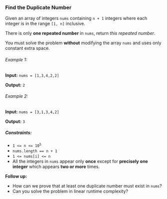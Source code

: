 <h3>Find the Duplicate Number</h3>

<p>Given an array of integers <code>nums</code> containing <code>n + 1</code> integers where each integer is in the 
range <code>[1, n]</code> inclusive.</p>
<p>There is only <b>one repeated number</b> in <code>nums</code>, return <i>this repeated number</i>.</p>
<p>You must solve the problem <b>without</b> modifying the array <code>nums</code> and uses only constant extra space.</p>

<h6>Example 1:</h6>
<p><b>Input:</b> <code>nums = [1,3,4,2,2]</code></p>
<p><b>Output:</b> <code>2</code></p>

<h6>Example 2:</h6>
<p><b>Input:</b> <code>nums = [3,1,3,4,2]</code></p>
<p><b>Output:</b> <code>3</code></p>


<h5>Constraints:</h5>
<ul>
    <li><code>1 <= n <= 10<sup>5</sup></code></li>
    <li><code>nums.length == n + 1</code></li>
    <li><code>1 <= nums[i] <= n</code></li>
    <li>All the integers in <code>nums</code> appear only <b>once</b> except for <b>precisely one integer</b> 
        which appears <b>two or more</b> times.</li>
</ul>

<p><b>Follow up:</b></p>
<ul>
    <li>How can we prove that at least one duplicate number must exist in <code>nums</code>?</li>
    <li>Can you solve the problem in linear runtime complexity?</li>
</ul>
